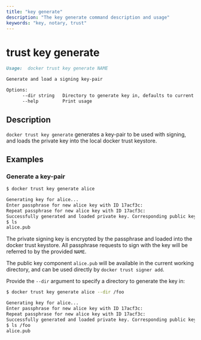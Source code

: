 ```yaml
---
title: "key generate"
description: "The key generate command description and usage"
keywords: "key, notary, trust"
---
```


<!-- This file is maintained within the docker/cli Github
     repository at https://github.com/yuyangjack/dockercli/. Make all
     pull requests against that repo. If you see this file in
     another repository, consider it read-only there, as it will
     periodically be overwritten by the definitive file. Pull
     requests which include edits to this file in other repositories
     will be rejected.
-->

# trust key generate

```markdown
Usage:  docker trust key generate NAME

Generate and load a signing key-pair

Options:
      --dir string   Directory to generate key in, defaults to current directory
      --help         Print usage
```

## Description

`docker trust key generate` generates a key-pair to be used with signing,
 and loads the private key into the local docker trust keystore.

## Examples

### Generate a key-pair

```bash
$ docker trust key generate alice

Generating key for alice...
Enter passphrase for new alice key with ID 17acf3c:
Repeat passphrase for new alice key with ID 17acf3c:
Successfully generated and loaded private key. Corresponding public key available: alice.pub
$ ls
alice.pub

```

The private signing key is encrypted by the passphrase and loaded into the docker trust keystore.
All passphrase requests to sign with the key will be referred to by the provided `NAME`.

The public key component `alice.pub` will be available in the current working directory, and can
be used directly by `docker trust signer add`.

Provide the `--dir` argument to specify a directory to generate the key in:

```bash
$ docker trust key generate alice --dir /foo

Generating key for alice...
Enter passphrase for new alice key with ID 17acf3c:
Repeat passphrase for new alice key with ID 17acf3c:
Successfully generated and loaded private key. Corresponding public key available: alice.pub
$ ls /foo
alice.pub

```
